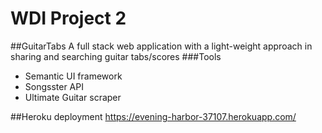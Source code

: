 # WDI Project 2

##GuitarTabs
A full stack web application with a light-weight approach in sharing and searching guitar tabs/scores 
###Tools
- Semantic UI framework
- Songsster API
- Ultimate Guitar scraper

##Heroku deployment
https://evening-harbor-37107.herokuapp.com/